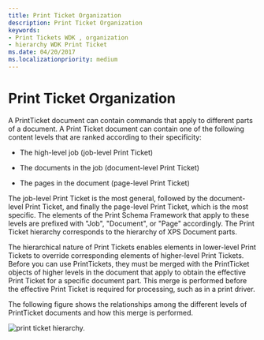 ```yaml
---
title: Print Ticket Organization
description: Print Ticket Organization
keywords:
- Print Tickets WDK , organization
- hierarchy WDK Print Ticket
ms.date: 04/20/2017
ms.localizationpriority: medium
---
```


# Print Ticket Organization


A PrintTicket document can contain commands that apply to different parts of a document. A Print Ticket document can contain one of the following content levels that are ranked according to their specificity:

-   The high-level job (job-level Print Ticket)

-   The documents in the job (document-level Print Ticket)

-   The pages in the document (page-level Print Ticket)

The job-level Print Ticket is the most general, followed by the document-level Print Ticket, and finally the page-level Print Ticket, which is the most specific. The elements of the Print Schema Framework that apply to these levels are prefixed with "Job", "Document", or "Page" accordingly. The Print Ticket hierarchy corresponds to the hierarchy of XPS Document parts.

The hierarchical nature of Print Tickets enables elements in lower-level Print Tickets to override corresponding elements of higher-level Print Tickets. Before you can use PrintTickets, they must be merged with the PrintTicket objects of higher levels in the document that apply to obtain the effective Print Ticket for a specific document part. This merge is performed before the effective Print Ticket is required for processing, such as in a print driver.

The following figure shows the relationships among the different levels of PrintTicket documents and how this merge is performed.

![print ticket hierarchy.](images/ptpcmerge1.gif)

 

 





